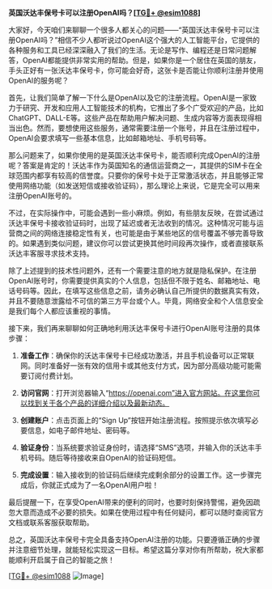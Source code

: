 **英国沃达丰保号卡可以注册OpenAI吗？[[TG💪+ @esim1088](https://t.me/s/esim1088)]**

大家好，今天咱们来聊聊一个很多人都关心的问题——“英国沃达丰保号卡可以注册OpenAI吗？”相信不少人都听说过OpenAI这个强大的人工智能平台，它提供的各种服务和工具已经深深融入了我们的生活。无论是写作、编程还是日常问题解答，OpenAI都能提供非常实用的帮助。但是，如果你是一个居住在英国的朋友，手头正好有一张沃达丰保号卡，你可能会好奇，这张卡是否能让你顺利注册并使用OpenAI的服务呢？

首先，让我们简单了解一下什么是OpenAI以及它的注册流程。OpenAI是一家致力于研究、开发和应用人工智能技术的机构，它推出了多个广受欢迎的产品，比如ChatGPT、DALL-E等。这些产品在帮助用户解决问题、生成内容等方面表现得相当出色。然而，要想使用这些服务，通常需要注册一个账号，并且在注册过程中，OpenAI会要求填写一些基本信息，比如邮箱地址、手机号码等。

那么问题来了，如果你使用的是英国沃达丰保号卡，能否顺利完成OpenAI的注册呢？答案是肯定的！沃达丰作为英国知名的通信运营商之一，其提供的SIM卡在全球范围内都享有较高的信誉度。只要你的保号卡处于正常激活状态，并且能够正常使用网络功能（如发送短信或接收验证码），那么理论上来说，它是完全可以用来注册OpenAI账号的。

不过，在实际操作中，可能会遇到一些小麻烦。例如，有些朋友反映，在尝试通过沃达丰保号卡接收验证码时，出现了延迟或者无法收到的情况。这种情况可能与运营商之间的网络连接稳定性有关，也可能是由于某些地区的信号覆盖不够完善导致的。如果遇到类似问题，建议你可以尝试更换其他时间段再次操作，或者直接联系沃达丰客服寻求技术支持。

除了上述提到的技术性问题外，还有一个需要注意的地方就是隐私保护。在注册OpenAI账号时，你需要提供真实的个人信息，包括但不限于姓名、邮箱地址、电话号码等。因此，在填写这些信息之前，请务必确认自己所提供的数据真实有效，并且不要随意泄露给不可信的第三方平台或个人。毕竟，网络安全和个人信息安全是我们每个人都应该重视的事情。

接下来，我们再来聊聊如何正确地利用沃达丰保号卡进行OpenAI账号注册的具体步骤：

1. **准备工作**：确保你的沃达丰保号卡已经成功激活，并且手机设备可以正常联网。同时准备好一张有效的信用卡或其他支付方式，因为部分高级功能可能需要订阅付费计划。
   
2. **访问官网**：打开浏览器输入“https://openai.com”进入官方网站。在这里你可以找到关于各个产品的详细介绍以及最新动态。

3. **创建账户**：点击页面上的“Sign Up”按钮开始注册流程。按照提示依次填写必要信息，如电子邮件地址、密码等。

4. **验证身份**：当系统要求验证身份时，请选择“SMS”选项，并输入你的沃达丰手机号码。随后等待接收来自OpenAI的验证码短信。

5. **完成设置**：输入接收到的验证码后继续完成剩余部分的设置工作。这一步骤完成后，你就正式成为了一名OpenAI用户啦！

最后提醒一下，在享受OpenAI带来的便利的同时，也要时刻保持警惕，避免因疏忽大意而造成不必要的损失。如果在使用过程中有任何疑问，都可以随时查阅官方文档或联系客服获取帮助。

总之，英国沃达丰保号卡完全具备支持OpenAI注册的功能。只要遵循正确的步骤并注意细节处理，就能轻松实现这一目标。希望这篇分享对你有所帮助，祝大家都能顺利开启属于自己的智能之旅！

[[TG💪+ @esim1088](https://t.me/s/esim1088) ![Image](https://i.postimg.cc/4NQfJmqS/Snipaste-2025-05-13-00-14-12.png)]